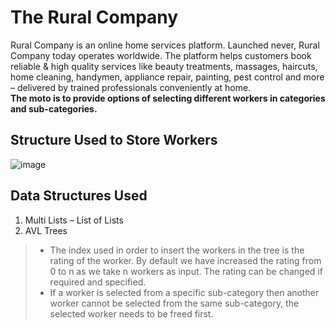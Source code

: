 # The Rural Company
Rural Company is an online home services platform. Launched never, Rural Company today operates worldwide. The platform helps customers book reliable & high quality services like beauty treatments, massages, haircuts, home cleaning, handymen, appliance repair, painting, pest control and more – delivered by trained professionals conveniently at home. <br />
**The moto is to provide options of selecting different workers in categories and sub-categories.**

## Structure Used to Store Workers
![image](https://user-images.githubusercontent.com/34962578/203539686-03a2e4e5-51ec-4612-97a4-127f41fba6cd.png)

## Data Structures Used
1) Multi Lists – List of Lists
2) AVL Trees

> + The index used in order to insert the workers in the tree is the rating of the worker. By default we have increased the rating from 0 to n as we take n workers as input. The rating can be changed if required and specified. <br />
> + If a worker is selected from a specific sub-category then another worker cannot be selected from the same sub-category, the selected worker needs to be freed first.
